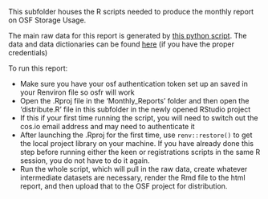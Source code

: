
This subfolder houses the R scripts needed to produce the monthly report on OSF Storage Usage.

The main raw data for this report is generated by [this python script](https://github.com/CenterForOpenScience/osf.io/blob/50467ce8f156cea162666df6587614a7e95d4859/osf/management/commands/data_storage_usage.py).
The data and data dictionaries can be found [here](https://osf.io/r83uz/) (if you have the proper credentials)

To run this report:
* Make sure you have your osf authentication token set up an saved in your Renviron file so osfr will work
* Open the .Rproj file in the ‘Monthly_Reports’ folder and then open the ‘distribute.R’ file in this subfolder in the newly opened RStudio project
* If this if your first time running the script, you will need to switch out the cos.io email address and may need to authenticate it
* After launching the .Rproj for the first time, use `renv::restore()` to get the local project library on your machine. If you have already done this step before running either the keen or registrations scripts in the same R session, you do not have to do it again.
* Run the whole script, which will pull in the raw data, create whatever intermediate datasets are necessary, render the Rmd file to the html report, and then upload that to the OSF project for distribution.

